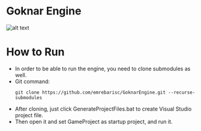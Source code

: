 # Goknar Engine

![alt text](http://www.binarytorgb.com/wp-content/uploads/2020/01/Mesh-InstancingTexturingShadingAnd-GenericSceneGeneration.png "Goknar Engine Sample Render")

# How to Run

- In order to be able to run the engine, you need to clone submodules as well.
- Git command: 
  ```
  git clone https://github.com/emrebarisc/GoknarEngine.git --recurse-submodules
  ```
- After cloning, just click GenerateProjectFiles.bat to create Visual Studio project file.
- Then open it and set GameProject as startup project, and run it.
